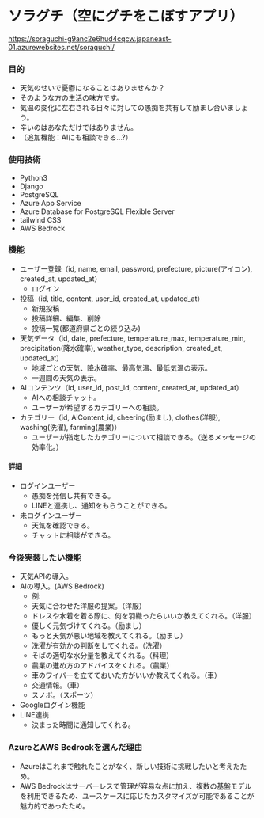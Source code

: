 # ソラグチ（空にグチをこぼすアプリ）
https://soraguchi-g9anc2e6hud4cqcw.japaneast-01.azurewebsites.net/soraguchi/

### 目的
- 天気のせいで憂鬱になることはありませんか？
- そのような方の生活の味方です。
- 気温の変化に左右される日々に対しての愚痴を共有して励まし合いましょう。
- 辛いのはあなただけではありません。
- （追加機能：AIにも相談できる...?）

### 使用技術
- Python3
- Django
- PostgreSQL
- Azure App Service
- Azure Database for PostgreSQL Flexible Server
- tailwind CSS
- AWS Bedrock

### 機能
- ユーザー登録（id, name, email, password, prefecture, picture(アイコン), created_at, updated_at）
  - ログイン
- 投稿（id, title, content, user_id, created_at, updated_at）
  - 新規投稿
  - 投稿詳細、編集、削除
  - 投稿一覧(都道府県ごとの絞り込み)
- 天気データ（id, date, prefecture, temperature_max, temperature_min,　precipitation(降水確率), weather_type, description, created_at, updated_at）
  - 地域ごとの天気、降水確率、最高気温、最低気温の表示。
  - 一週間の天気の表示。
- AIコンテンツ（id, user_id, post_id, content, created_at, updated_at）
  - AIへの相談チャット。
  - ユーザーが希望するカテゴリーへの相談。
- カテゴリー（id, AiContent_id, cheering(励まし), clothes(洋服), washing(洗濯), farming(農業)）
  - ユーザーが指定したカテゴリーについて相談できる。（送るメッセージの効率化。）

#### 詳細
- ログインユーザー
  - 愚痴を発信し共有できる。
  - LINEと連携し、通知をもらうことができる。
- 未ログインユーザー
  - 天気を確認できる。
  - チャットに相談ができる。

### 今後実装したい機能
- 天気APIの導入。
- AIの導入。(AWS Bedrock)
  - 例: 
  - 天気に合わせた洋服の提案。（洋服）
  - ドレスや水着を着る際に、何を羽織ったらいいか教えてくれる。（洋服）
  - 優しく元気づけてくれる。（励まし）
  - もっと天気が悪い地域を教えてくれる。（励まし）
  - 洗濯が有効かの判断をしてくれる。（洗濯）
  - そばの適切な水分量を教えてくれる。（料理）
  - 農業の進め方のアドバイスをくれる。（農業）
  - 車のワイパーを立てておいた方がいいか教えてくれる。（車）
  - 交通情報。（車）
  - スノボ。（スポーツ）
- Googleログイン機能
- LINE連携
  - 決まった時間に通知してくれる。

### AzureとAWS Bedrockを選んだ理由
- Azureはこれまで触れたことがなく、新しい技術に挑戦したいと考えたため。
- AWS Bedrockはサーバーレスで管理が容易な点に加え、複数の基盤モデルを利用できるため、ユースケースに応じたカスタマイズが可能であることが魅力的であったため。


